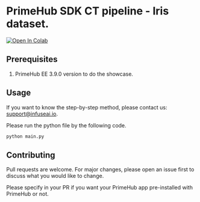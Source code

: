 # PrimeHub SDK CT pipeline - Iris dataset.

[![Open In Colab](https://colab.research.google.com/assets/colab-badge.svg)](https://colab.research.google.com/github/InfuseAI/showcase/blob/main/primehub-sdk-ct-pipeline/notebook/PrimeHub_SDK_Iris_Model.ipynb)

## Prerequisites

1. PrimeHub EE 3.9.0 version to do the showcase.
    
## Usage

If you want to know the step-by-step method, please contact us: support@infuseai.io.

Please run the python file by the following code.

```bash
python main.py
```

## Contributing

Pull requests are welcome. For major changes, please open an issue first to discuss what you would like to change.

Please specify in your PR if you want your PrimeHub app pre-installed with PrimeHub or not.
